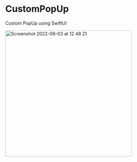 # CustomPopUp
Custom PopUp using SwiftUI

<img width="394" alt="Screenshot 2022-06-03 at 12 48 21" src="https://user-images.githubusercontent.com/69481493/171831475-2dc0ba2f-d1c0-424a-b68f-b84d1a8d4653.png">

